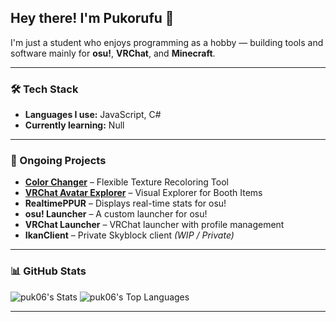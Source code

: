 ## Hey there! I'm Pukorufu 👋

I'm just a student who enjoys programming as a hobby — building tools and software mainly for **osu!**, **VRChat**, and **Minecraft**.

---

### 🛠️ Tech Stack

- **Languages I use:** JavaScript, C#
- **Currently learning:** Null

---

### 🚧 Ongoing Projects

- [**Color Changer**](https://pukorufu.booth.pm/items/6519471) – Flexible Texture Recoloring Tool
- [**VRChat Avatar Explorer**](https://pukorufu.booth.pm/items/6372968) – Visual Explorer for Booth Items
- **RealtimePPUR** – Displays real-time stats for osu!
- **osu! Launcher** – A custom launcher for osu!
- **VRChat Launcher** – VRChat launcher with profile management
- **IkanClient** – Private Skyblock client *(WIP / Private)*

---

### 📊 GitHub Stats

![puk06's Stats](https://github-readme-stats.vercel.app/api?username=puk06&theme=react&show_icons=true&hide_border=true&count_private=true)  ![puk06's Top Languages](https://github-readme-stats.vercel.app/api/top-langs/?username=puk06&theme=react&show_icons=true&hide_border=true&layout=compact)

---
